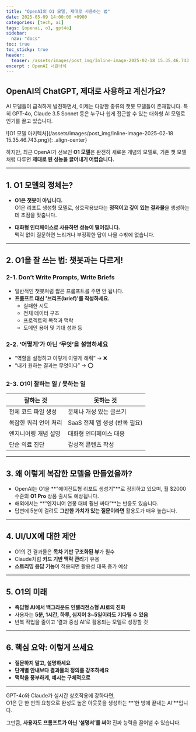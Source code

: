 ```yaml
---
title: "OpenAI의 O1 모델, 제대로 사용하는 법"
date: 2025-05-09 14:00:00 +0900
categories: [tech, ai]
tags: [openai, o1, gpt4o]
sidebar:
  nav: "docs"
toc: true 
toc_sticky: true
header:
  teaser: /assets/images/post_img/Inline-image-2025-02-18 15.35.46.743.png
excerpt : OpenAI 너란녀석
---
```


## **OpenAI의 ChatGPT, 제대로 사용하고 계신가요?**

AI 모델들이 급격하게 발전하면서, 이제는 다양한 종류의 챗봇 모델들이 존재합니다. 특히 GPT-4o, Claude 3.5 Sonnet 등은 누구나 쉽게 접근할 수 있는 대화형 AI 모델로 인기를 끌고 있습니다.

![O1 모델 아키텍처](/assets/images/post_img/Inline-image-2025-02-18 15.35.46.743.png){: .align-center}

하지만, 최근 OpenAI가 선보인 **O1 모델**은 완전히 새로운 개념의 모델로, 기존 챗 모델처럼 다루면 **제대로 된 성능을 끌어내기 어렵습니다.**

---

## **1. O1 모델의 정체는?**

- **O1은 챗봇이 아닙니다.**  
  O1은 리포트 생성형 모델로, 상호작용보다는 **정적이고 깊이 있는 결과물**을 생성하는 데 초점을 맞춥니다.

- **대화형 인터페이스로 사용하면 성능이 떨어집니다.**  
  맥락 없이 질문하면 느리거나 부정확한 답이 나올 수밖에 없습니다.

---

## **2. O1을 잘 쓰는 법: 챗봇과는 다르게!**

### 2-1. Don’t Write Prompts, Write Briefs  
- 일반적인 챗봇처럼 짧은 프롬프트를 주면 안 됩니다.  
- **프롬프트 대신 '브리프(brief)'를 작성하세요.**
  - 실패한 시도
  - 전체 데이터 구조
  - 프로젝트의 목적과 맥락
  - 도메인 용어 및 기대 성과 등

### 2-2. ‘어떻게’가 아닌 ‘무엇’을 설명하세요  
- “역할을 설정하고 이렇게 이렇게 해줘” → ❌  
- “내가 원하는 결과는 무엇이다” → ⭕

### 2-3. O1이 잘하는 일 / 못하는 일

| 잘하는 것 | 못하는 것 |
|-----------|------------|
| 전체 코드 파일 생성 | 문체나 개성 있는 글쓰기 |
| 복잡한 쿼리 언어 처리 | SaaS 전체 앱 생성 (반복 필요) |
| 엔지니어링 개념 설명 | 대화형 인터페이스 대응 |
| 단순 의료 진단 | 감성적 콘텐츠 작성 |

---

## **3. 왜 이렇게 복잡한 모델을 만들었을까?**

- OpenAI는 O1을 **"에이전트형 리포트 생성기"**로 정의하고 있으며, 월 $2000 수준의 **O1 Pro** 상품 출시도 예상됩니다.
- 해외에서는 **“엔지니어 연봉 대비 훨씬 싸다”**는 반응도 있습니다.
- 답변에 5분이 걸려도 **그만한 가치가 있는 질문이라면** 활용도가 매우 높습니다.

---

## **4. UI/UX에 대한 제안**

- O1의 긴 결과물은 **목차 기반 구조화된 뷰**가 필수
- Claude처럼 **카드 기반 맥락 관리**가 유용
- **스트리밍 응답 기능**이 적용되면 활용성 대폭 증가 예상

---

## **5. O1의 미래**

- **즉답형 AI에서 백그라운드 인텔리전스형 AI로의 진화**
- 사용자는 **5분, 1시간, 하루, 심지어 3~5일이라도 기다릴 수 있음**
- 반복 작업을 줄이고 ‘결과 중심 AI’로 활용되는 모델로 성장할 것

---

## **6. 핵심 요약: 이렇게 쓰세요**

- **질문하지 말고, 설명하세요**
- **단계별 안내보다 결과물의 정의를 강조하세요**
- **맥락을 풍부하게, 예시는 구체적으로**

---

GPT-4o와 Claude가 실시간 상호작용에 강하다면,  
O1은 단 한 번의 요청으로 완성도 높은 아웃풋을 생성하는 **‘한 방에 끝내는 AI’**입니다.  

그만큼, **사용자도 프롬프트가 아닌 ‘설명서’를 써야** 진짜 능력을 끌어낼 수 있습니다.
